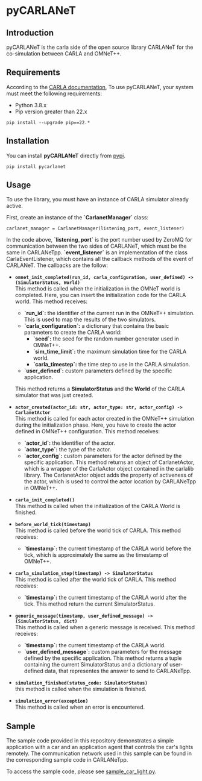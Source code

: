pyCARLANeT
===============
## Introduction
pyCARLANeT is the carla side of the open source library CARLANeT for the co-simulation between CARLA and OMNeT++.

## Requirements

According to the [CARLA documentation](https://carla.readthedocs.io/en/latest/start_quickstart/), To use pyCARLANeT, your system must meet the following requirements:

- Python 3.8.x
- Pip version greater than 22.x

```shell
pip install --upgrade pip==22.*
```

## Installation
You can install **pyCARLANeT** directly from [pypi](https://pypi.org/project/pycarlanet/). 
```shell
pip install pycarlanet
```

## Usage
To use the library, you must have an instance of CARLA simulator already active.

First, create an instance of the **\`CarlanetManager\`** class:

```
carlanet_manager = CarlanetManager(listening_port, event_listener)
```

In the code above, **\`listening_port\`** is the port number used by ZeroMQ for communication between the two sides of CARLANeT, which must be the same in CARLANeTpp. **\`event_listener\`** is an implementation of the class CarlaEventListener, which contains all the callback methods of the event of CARLANeT. The callbacks are the follow:

- **`omnet_init_completed(run_id, carla_configuration, user_defined) -> (SimulatorStatus, World)`**<br>
  This method is called when the initialization in the OMNeT world is completed. Here, you can insert the initialization code for the CARLA world. This method receives:
  - **\`run_id\`:** the identifier of the current run in the OMNeT++ simulation. This is used to map the results of the two simulators. 
  - **\`carla_configuration\`:**  a dictionary that contains the basic parameters to create the CARLA world:
    - **\`seed\`:** the seed for the random number generator used in OMNeT++.
    - **\`sim_time_limit\`:** the maximum simulation time for the CARLA world.
    - **\`carla_timestep\`:** the time step to use in the CARLA simulation.
  - **\`user_defined\`:** custom parameters defined by the specific application.

    
  This method returns a **SimulatorStatus** and the **World** of the CARLA simulator that was just created.

- **`actor_created(actor_id: str, actor_type: str, actor_config) -> CarlanetActor`**<br>
  This method is called for each actor created in the OMNeT++ simulation during the initialization phase. Here, you have to create the actor defined in OMNeT++ configuration. This method receives:
  - **\`actor_id\`:** the identifier of the actor. 
  - **\`actor_type\`:**  the type of the actor.
  - **\`actor_config\`:** custom parameters for the actor defined by the specific application.
  This method returns an object of CarlanetActor, which is a wrapper of the CarlaActor object contained in the carlalib library. The CarlanetActor object adds the property of activeness of the actor, which is used to control the actor location by CARLANeTpp in OMNeT++.

- **`carla_init_completed()`**<br>
  This method is called when the initialization of the CARLA World is finished.

- **`before_world_tick(timestamp)`**<br>
  This method is called before the world tick of CARLA. This method receives:
    - **\`timestamp\`:** the current timestamp of the CARLA world before the tick, which is approximately the same as the timestamp of OMNeT++. 

- **`carla_simulation_step(timestamp) -> SimulatorStatus`**<br>
  This method is called after the world tick of CARLA. This method receives:
  - **\`timestamp\`:** the current timestamp of the CARLA world after the tick.
  This method return the current SimulatorStatus.
  
- **`generic_message(timestamp, user_defined_message) -> (SimulatorStatus, dict)`**<br>
  This method is called when a generic message is received. This method receives:
  - **\`timestamp\`:** the current timestamp of the CARLA world.
  - **\`user_defined_message\`:** custom parameters for the message defined by the specific application.
  This method returns a tuple containing the current SimulatorStatus and a dictionary of user-defined data, that representes the answer to send to CARLANeTpp.

- **`simulation_finished(status_code: SimulatorStatus)`**<br>
  this method is called when the simulation is finished.
  
- **`simulation_error(exception)`**<br>
  This method is called when an error is encountered.



## Sample

The sample code provided in this repository demonstrates a simple application with a car and an application agent that controls the car's lights remotely. The communication network used in this sample can be found in the corresponding sample code in CARLANeTpp.

To access the sample code, please see [sample_car_light.py](https://github.com/carlanet/pycarlanet/blob/main/sample/sample_car_light.py).

